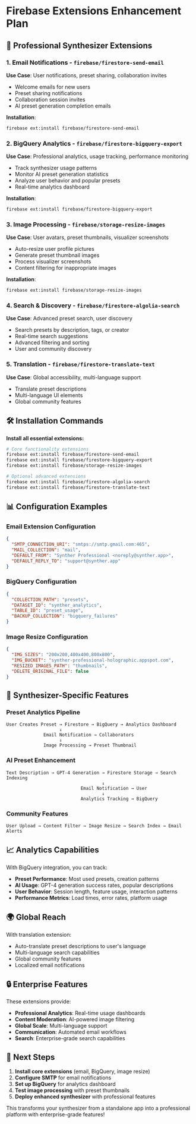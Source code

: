 # Firebase Extensions Enhancement Plan

## 🎯 Professional Synthesizer Extensions

### 1. **Email Notifications** - `firebase/firestore-send-email`
**Use Case**: User notifications, preset sharing, collaboration invites
- Welcome emails for new users
- Preset sharing notifications
- Collaboration session invites
- AI preset generation completion emails

**Installation**:
```bash
firebase ext:install firebase/firestore-send-email
```

### 2. **BigQuery Analytics** - `firebase/firestore-bigquery-export`
**Use Case**: Professional analytics, usage tracking, performance monitoring
- Track synthesizer usage patterns
- Monitor AI preset generation statistics
- Analyze user behavior and popular presets
- Real-time analytics dashboard

**Installation**:
```bash
firebase ext:install firebase/firestore-bigquery-export
```

### 3. **Image Processing** - `firebase/storage-resize-images`
**Use Case**: User avatars, preset thumbnails, visualizer screenshots
- Auto-resize user profile pictures
- Generate preset thumbnail images
- Process visualizer screenshots
- Content filtering for inappropriate images

**Installation**:
```bash
firebase ext:install firebase/storage-resize-images
```

### 4. **Search & Discovery** - `firebase/firestore-algolia-search`
**Use Case**: Advanced preset search, user discovery
- Search presets by description, tags, or creator
- Real-time search suggestions
- Advanced filtering and sorting
- User and community discovery

### 5. **Translation** - `firebase/firestore-translate-text`
**Use Case**: Global accessibility, multi-language support
- Translate preset descriptions
- Multi-language UI elements
- Global community features

## 🛠️ Installation Commands

**Install all essential extensions:**
```bash
# Core functionality extensions
firebase ext:install firebase/firestore-send-email
firebase ext:install firebase/firestore-bigquery-export
firebase ext:install firebase/storage-resize-images

# Optional advanced extensions
firebase ext:install firebase/firestore-algolia-search
firebase ext:install firebase/firestore-translate-text
```

## 📊 Configuration Examples

### Email Extension Configuration
```json
{
  "SMTP_CONNECTION_URI": "smtps://smtp.gmail.com:465",
  "MAIL_COLLECTION": "mail",
  "DEFAULT_FROM": "Synther Professional <noreply@synther.app>",
  "DEFAULT_REPLY_TO": "support@synther.app"
}
```

### BigQuery Configuration
```json
{
  "COLLECTION_PATH": "presets",
  "DATASET_ID": "synther_analytics",
  "TABLE_ID": "preset_usage",
  "BACKUP_COLLECTION": "bigquery_failures"
}
```

### Image Resize Configuration
```json
{
  "IMG_SIZES": "200x200,400x400,800x800",
  "IMG_BUCKET": "synther-professional-holographic.appspot.com",
  "RESIZED_IMAGES_PATH": "thumbnails",
  "DELETE_ORIGINAL_FILE": false
}
```

## 🎵 Synthesizer-Specific Features

### Preset Analytics Pipeline
```
User Creates Preset → Firestore → BigQuery → Analytics Dashboard
                    ↓
              Email Notification → Collaborators
                    ↓
              Image Processing → Preset Thumbnail
```

### AI Preset Enhancement
```
Text Description → GPT-4 Generation → Firestore Storage → Search Indexing
                                    ↓
                            Email Notification → User
                                    ↓
                            Analytics Tracking → BigQuery
```

### Community Features
```
User Upload → Content Filter → Image Resize → Search Index → Email Alerts
```

## 📈 Analytics Capabilities

With BigQuery integration, you can track:
- **Preset Performance**: Most used presets, creation patterns
- **AI Usage**: GPT-4 generation success rates, popular descriptions
- **User Behavior**: Session length, feature usage, interaction patterns
- **Performance Metrics**: Load times, error rates, platform usage

## 🌍 Global Reach

With translation extension:
- Auto-translate preset descriptions to user's language
- Multi-language search capabilities
- Global community features
- Localized email notifications

## 🔒 Enterprise Features

These extensions provide:
- **Professional Analytics**: Real-time usage dashboards
- **Content Moderation**: AI-powered image filtering
- **Global Scale**: Multi-language support
- **Communication**: Automated email workflows
- **Search**: Enterprise-grade search capabilities

## 🚀 Next Steps

1. **Install core extensions** (email, BigQuery, image resize)
2. **Configure SMTP** for email notifications
3. **Set up BigQuery** for analytics dashboard
4. **Test image processing** with preset thumbnails
5. **Deploy enhanced synthesizer** with professional features

This transforms your synthesizer from a standalone app into a professional platform with enterprise-grade features!